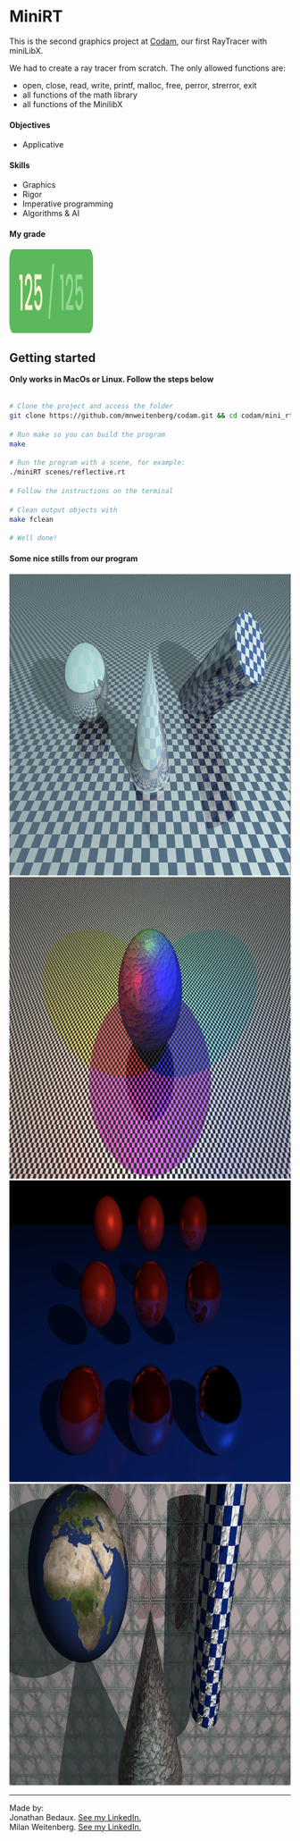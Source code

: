 # MiniRT
This is the second graphics project at [Codam](codam.nl), our first RayTracer with miniLibX.

We had to create a ray tracer from scratch. The only allowed functions are:
- open, close, read, write, printf, malloc, free, perror, strerror, exit
- all functions of the math library
- all functions of the MinilibX


#### Objectives
- Applicative

#### Skills
- Graphics
- Rigor
- Imperative programming
- Algorithms & AI

#### My grade
<img src="../img/score125.png" width="150" height="150"/>


## Getting started
**Only works in MacOs or Linux. Follow the steps below**
```bash

# Clone the project and access the folder
git clone https://github.com/mnweitenberg/codam.git && cd codam/mini_rt

# Run make so you can build the program
make

# Run the program with a scene, for example:
./miniRT scenes/reflective.rt

# Follow the instructions on the terminal

# Clean output objects with
make fclean

# Well done!
```

#### Some nice stills from our program
<img src="img/checkers.png" alt="Stills" width="960" height="540">
<img src="img/colored_lights.png" alt="Stills" width="960" height="540">
<img src="img/reflective.png" alt="Stills" width="960" height="540">
<img src="img/textures.png" alt="Stills" width="960" height="540">


---

Made by:  
Jonathan Bedaux. [See my LinkedIn.](https://www.linkedin.com/in/jonathan-bedaux-62629466/)  
Milan Weitenberg. [See my LinkedIn.](https://www.linkedin.com/in/mnweitenberg/)
